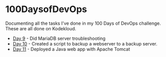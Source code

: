 # 100DaysofDevOps
Documenting all the tasks I've done in my 100 Days of DevOps challenge. These are all done on Kodekloud.


- [Day 9](./09-day-nine.md) - Did MariaDB server troubleshooting
- [Day 10](/010-day-ten.md) - Created a script to backup a webserver to a backup server.
- [Day 11](./011-day-eleven.md) - Deployed a Java web app with Apache Tomcat
